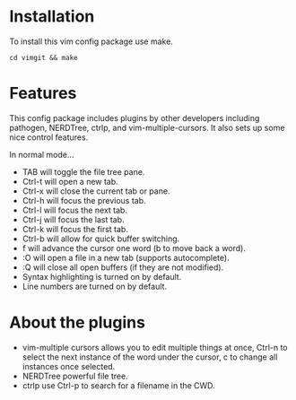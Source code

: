 # Installation
To install this vim config package use make.

`cd vimgit && make`

# Features
This config package includes plugins by other developers including pathogen, NERDTree, ctrlp, and vim-multiple-cursors. It also sets up some nice control features.

In normal mode...
* TAB will toggle the file tree pane.
* Ctrl-t will open a new tab.
* Ctrl-x will close the current tab or pane.
* Ctrl-h will focus the previous tab.
* Ctrl-l will focus the next tab.
* Ctrl-j will focus the last tab.
* Ctrl-k will focus the first tab.
* Ctrl-b will allow for quick buffer switching.
* f will advance the cursor one word (b to move back a word).
* :O <file> will open a file in a new tab (supports autocomplete).
* :Q will close all open buffers (if they are not modified).
* Syntax highlighting is turned on by default.
* Line numbers are turned on by default.

# About the plugins
* vim-multiple cursors allows you to edit multiple things at once, Ctrl-n to select the next instance of the word under the cursor, c to change all instances once selected.
* NERDTree powerful file tree.
* ctrlp use Ctrl-p to search for a filename in the CWD.

